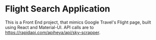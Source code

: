 # Flight Search Application

This is a Front End project, that mimics Google Travel's Flight page, built using React and Material-UI.
API calls are to https://rapidapi.com/apiheya/api/sky-scrapper.